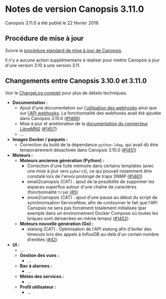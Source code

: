 # Notes de version Canopsis 3.11.0

Canopsis 3.11.0 a été publié le 22 février 2019.

## Procédure de mise à jour

Suivre la [procédure standard de mise à jour de Canopsis](../guide-administration/mise-a-jour/index.md).

Il n'y a aucune action supplémentaire à réaliser pour mettre Canopsis à jour d'une version 3.10 à une version 3.11.

## Changements entre Canopsis 3.10.0 et 3.11.0

Voir le [ChangeLog complet](https://git.canopsis.net/canopsis/canopsis/blob/develop/CHANGELOG.md) pour plus de détails techniques.

*  **Documentation :**
    *  Ajout d'une documentation sur [l'utilisation des webhooks](../guide-administration/webhooks/index.md) ainsi que sur [l'API webhooks](../guide-developpement/webhooks/api_v2_webhooks.md). La fonctionnalité des webhooks avait été ajoutée dans Canopsis 3.10.0 ([#1466](https://git.canopsis.net/canopsis/canopsis/issues/1466))
    *  Mise à jour et amélioration de la [documentation du connecteur LibreMNS](../guide-connecteurs/Supervision/LibreNMS.md) ([#1457](https://git.canopsis.net/canopsis/canopsis/issues/1466))
    *  …
*  **Images Docker / paquets :**
    *  Correction du build de la dépendance `python-ldap`, qui avait dû être temporairement désactivée dans Canopsis 3.10.0 ([#1451](https://git.canopsis.net/canopsis/canopsis/issues/1451))
*  **Moteurs :**
    *  **Moteurs ancienne génération (Python) :**
        *  Correction d'une fuite mémoire dans certains templates (avec une mise à jour vers `pybars3`), ce qui pouvait notamment être constaté lors de l'envoi prolongé de traps SNMP ([#1461](https://git.canopsis.net/canopsis/canopsis/issues/1461))
        *  email2canopsis (CAT) : ajout de la possibilité de supprimer les espaces superflus autour d'une chaîne de caractères (fonctionnalité `trim`) ([#5](https://git.canopsis.net/cat/connector-email2canopsis/issues/5))
        *  snow2canopsis (CAT) : ajout d'une pause au début du script de synchronisation ServiceNow, afin de contourner le fait que l'API Canopsis ne sera pas forcément totalement initialisée (par exemple dans un environnement Docker Compose où toutes les briques sont démarrées en même temps) ([#1452](https://git.canopsis.net/canopsis/canopsis/issues/1452))
    *  **Moteurs nouvelle génération (Go) :**
        *  statsng (CAT) : Optimisation de l'API statsng afin d'éviter des timeouts lors des appels à InfluxDB au-delà d'un certain nombre d'entités ([#42](https://git.canopsis.net/cat/canopsis-cat/issues/42))
*  **UI :**
    *  …
    *  **Gestion des vues :**
        *  …
    *  **Bac à alarmes :**
        *  …
    *  **Météo des services :**
        *  …
    *  **Profil utilisateur :**
        *  …
